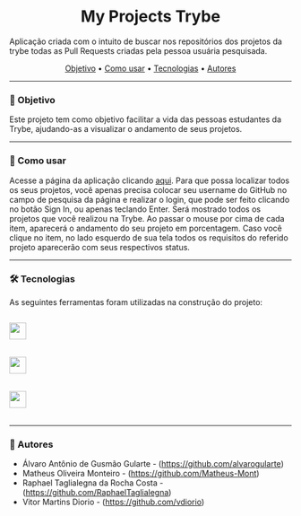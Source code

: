 <h1 align="center">My Projects Trybe</h1>

Aplicação criada com o intuito de buscar nos repositórios dos projetos da trybe todas as Pull Requests criadas pela pessoa usuária pesquisada.

<p align="center">
 <a href="#objetivo">Objetivo</a> •
 <a href="#comoUsar">Como usar</a> • 
 <a href="#tecnologias">Tecnologias</a> • 
 <a href="#autores">Autores</a>
</p>
<hr>

### 🎯 Objetivo

Este projeto tem como objetivo facilitar a vida das pessoas estudantes da Trybe, ajudando-as a visualizar o andamento de seus projetos.
<hr>

### 📑 Como usar

Acesse a página da aplicação clicando <a href="https://vdiorio.github.io/Projeto-API-trybe/">aqui</a>. Para que possa localizar todos os seus projetos, você apenas precisa colocar seu username do GitHub no campo de pesquisa da página e realizar o login, que pode ser feito clicando no botão Sign In, ou apenas teclando Enter.
Será mostrado todos os projetos que você realizou na Trybe. Ao passar o mouse por cima de cada item, aparecerá o andamento do seu projeto em porcentagem. Caso você clique no item, no lado esquerdo de sua tela todos os requisitos do referido projeto aparecerão com seus respectivos status.
<hr>

### 🛠 Tecnologias

As seguintes ferramentas foram utilizadas na construção do projeto:

<code>
<a href="https://www.w3schools.com/html/"><img height="30" src="https://img.shields.io/badge/HTML5-E34F26?style=for-the-badge&logo=html5&logoColor=white"></a>
</code><br>

<code>
<a href="https://developer.mozilla.org/pt-BR/docs/Web/CSS"><img height="30" src="https://img.shields.io/badge/CSS3-1572B6?style=for-the-badge&logo=css3&logoColor=white"></a>
</code><br>

<code>
<a href="https://www.javascript.com/"><img height="30" src="https://img.shields.io/badge/JavaScript-323330?style=for-the-badge&logo=javascript&logoColor=F7DF1E"></a>
</code><br>
<hr>


### 👑 Autores

- Álvaro Antônio de Gusmão Gularte - (https://github.com/alvarogularte)
- Matheus Oliveira Monteiro - (https://github.com/Matheus-Mont)
- Raphael Taglialegna da Rocha Costa - (https://github.com/RaphaelTaglialegna)
- Vitor Martins Diorio - (https://github.com/vdiorio)